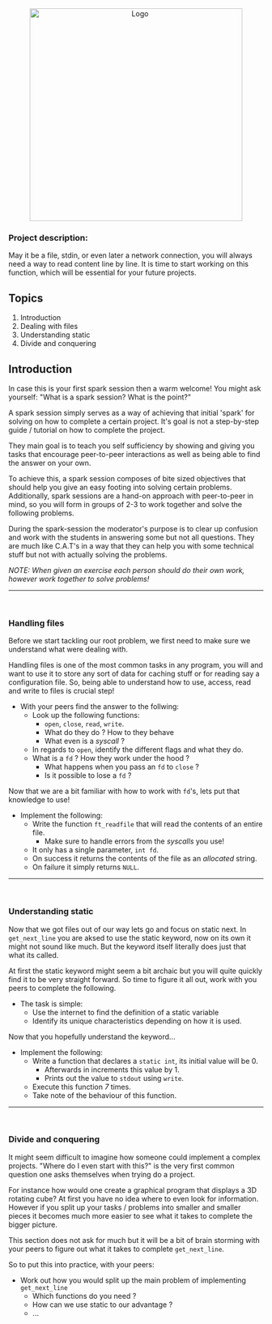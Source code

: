 <div align="center">
  <img width=420 src="https://user-images.githubusercontent.com/63303990/186118455-d1a2c167-702d-4be9-8e9e-08f3b7791902.png" alt="Logo">
</div>

### Project description:

May it be a file, stdin, or even later a network connection, you will always need a way to read content line by line. It is time to start working on this function, which will be essential for your future projects.

## Topics

1. Introduction
2. Dealing with files
3. Understanding static
4. Divide and conquering

## Introduction

In case this is your first spark session then a warm welcome!
You might ask yourself: "What is a spark session? What is the point?"

A spark session simply serves as a way of achieving that initial 'spark' for solving on how to complete a certain project. It's goal is not a step-by-step guide / tutorial on how to complete the project.

They main goal is to teach you self sufficiency by showing and giving you tasks that encourage peer-to-peer interactions as well as being able to find the answer on your own.

To achieve this, a spark session composes of bite sized objectives that should help you give an easy footing into solving certain problems. Additionally, spark sessions are a hand-on approach with peer-to-peer in mind, so you will form in groups of 2-3 to work together and solve the following problems.

During the spark-session the moderator's purpose is to clear up confusion and work with the students in answering some but not all questions. They are much like C.A.T's in a way that they can help you with some technical stuff but not with actually solving the problems.

_NOTE: When given an exercise each person should do their own work, however work together to solve problems!_

---

&nbsp;
&nbsp;
&nbsp;

### Handling files

Before we start tackling our root problem, we first need to make sure we understand what were dealing with.

Handling files is one of the most common tasks in any program, you will and want to use it to store any sort of data for caching stuff or for reading say a configuration file. So, being able to understand how to use, access, read and write to files is crucial step!

- With your peers find the answer to the follwing:
	- Look up the following functions:
		- `open`, `close`, `read`, `write`.
		- What do they do ? How to they behave
		- What even is a *syscall* ?
	- In regards to `open`, identify the different flags and what they do.
	- What is a `fd` ? How they work under the hood ?
		- What happens when you pass an `fd` to `close` ?
		- Is it possible to lose a `fd` ?

Now that we are a bit familiar with how to work with `fd`'s, lets put that knowledge to use!

- Implement the following:
	- Write the function `ft_readfile` that will read the contents of an entire file.
		- Make sure to handle errors from the *syscalls* you use!
	- It only has a single parameter, `int fd`.
	- On success it returns the contents of the file as an *allocated* string.
	- On failure it simply returns `NULL`.

---

&nbsp;
&nbsp;
&nbsp;

### Understanding static

Now that we got files out of our way lets go and focus on static next. In `get_next_line` you are aksed to use the static keyword, now on its own it might not sound like much. But the keyword itself literally does just that what its called.

At first the static keyword might seem a bit archaic but you will quite quickly find it to be very straight forward. 
So time to figure it all out, work with you peers to complete the following.

- The task is simple:
	- Use the internet to find the definition of a static variable
	- Identify its unique characteristics depending on how it is used.

Now that you hopefully understand the keyword...

- Implement the following:
	- Write a function that declares a `static int`, its initial value will be 0.
		- Afterwards in increments this value by 1.
		- Prints out the value to `stdout` using `write`.
	- Execute this function *7* times.
	- Take note of the behaviour of this function.

---

&nbsp;
&nbsp;
&nbsp;

### Divide and conquering

It might seem difficult to imagine how someone could implement a complex projects.
"Where do I even start with this?" is the very first common question one asks themselves when trying do a project.

For instance how would one create a graphical program that displays a 3D rotating cube? At first you have no idea where to even look for information. However if you split up your tasks / problems into smaller and smaller pieces it becomes much more easier to see what it takes to complete the bigger picture.

This section does not ask for much but it will be a bit of brain storming with your peers to figure out what it takes to complete `get_next_line`.

So to put this into practice, with your peers:
- Work out how you would split up the main problem of implementing `get_next_line`
	- Which functions do you need ?
	- How can we use static to our advantage ?
	- ...
